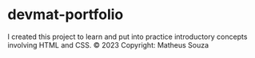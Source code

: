 # devmat-portfolio

I created this project to learn and put into practice introductory concepts involving HTML and CSS.
© 2023 Copyright: Matheus Souza
